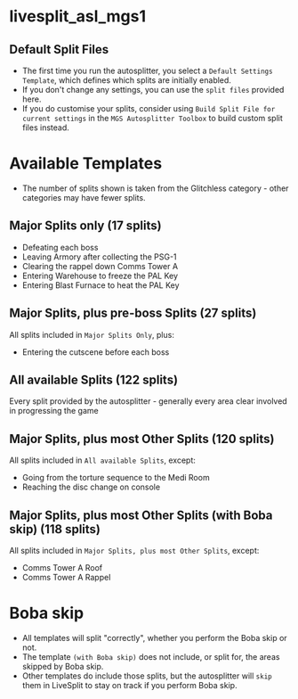 # livesplit_asl_mgs1
## Default Split Files

* The first time you run the autosplitter, you select a `Default Settings Template`, which defines which splits are initially enabled.
* If you don't change any settings, you can use the `split files` provided here.
* If you do customise your splits, consider using `Build Split File for current settings` in the `MGS Autosplitter Toolbox` to build custom split files instead.

# Available Templates
* The number of splits shown is taken from the Glitchless category - other categories may have fewer splits.

## Major Splits only (17 splits)
* Defeating each boss
* Leaving Armory after collecting the PSG-1
* Clearing the rappel down Comms Tower A
* Entering Warehouse to freeze the PAL Key
* Entering Blast Furnace to heat the PAL Key 

## Major Splits, plus pre-boss Splits (27 splits)
All splits included in `Major Splits Only`, plus:
* Entering the cutscene before each boss

## All available Splits (122 splits)
Every split provided by the autosplitter - generally every area clear involved in progressing the game

## Major Splits, plus most Other Splits (120 splits)
All splits included in `All available Splits`, except:
* Going from the torture sequence to the Medi Room
* Reaching the disc change on console

## Major Splits, plus most Other Splits (with Boba skip) (118 splits)
All splits included in `Major Splits, plus most Other Splits`, except:
* Comms Tower A Roof
* Comms Tower A Rappel

# Boba skip
* All templates will split "correctly", whether you perform the Boba skip or not.
* The template `(with Boba skip)` does not include, or split for, the areas skipped by Boba skip.
* Other templates do include those splits, but the autosplitter will `skip` them in LiveSplit to stay on track if you perform Boba skip.
